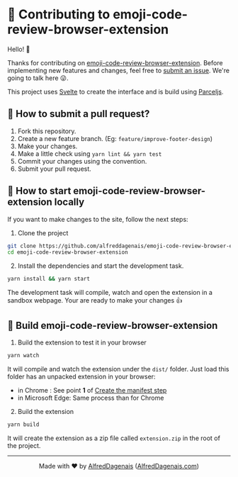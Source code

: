 # 🦄 Contributing to emoji-code-review-browser-extension

Hello! 👋

Thanks for contributing on [emoji-code-review-browser-extension](https://github.com/alfreddagenais/emoji-code-review-browser-extension). Before implementing new features and changes, feel free to [submit an issue](https://github.com/alfreddagenais/emoji-code-review-browser-extension/issues/new/choose). We're going to talk here :stuck_out_tongue_winking_eye:.

This project uses [Svelte](https://svelte.dev/) to create the interface and is build using [Parceljs](https://parceljs.org/).

## 🌱 How to submit a pull request?

1. Fork this repository.
2. Create a new feature branch. (Eg: `feature/improve-footer-design`)
3. Make your changes.
4. Make a little check using `yarn lint && yarn test`
5. Commit your changes using the convention.
6. Submit your pull request.

## 🔨 How to start emoji-code-review-browser-extension locally

If you want to make changes to the site, follow the next steps:

1. Clone the project

```sh
git clone https://github.com/alfreddagenais/emoji-code-review-browser-extension.git
cd emoji-code-review-browser-extension
```

2. Install the dependencies and start the development task.

```sh
yarn install && yarn start
```

The development task will compile, watch and open the extension in a sandbox webpage. Your are ready to make your changes 👍

## 🚀 Build emoji-code-review-browser-extension

1. Build the extension to test it in your browser

```sh
yarn watch
```

It will compile and watch the extension under the `dist/` folder. Just load this folder has an unpacked extension in your browser:

- in Chrome : See point **1** of [Create the manifest step](https://developer.chrome.com/extensions/getstarted#manifest)
- in Microsoft Edge: Same process than for Chrome

2. Build the extension

```sh
yarn build
```

It will create the extension as a zip file called `extension.zip` in the root of the project.

---

<p align="center">
  Made with ❤ by <a href="https://github.com/AlfredDagenais">AlfredDagenais</a> (<a href="https://github.com/AlfredDagenais.com">AlfredDagenais.com</a>)
</p>
